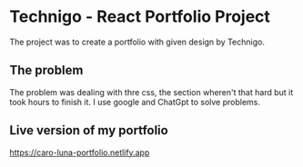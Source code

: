 

# Technigo - React Portfolio Project

The project was to create a portfolio with  given design by Technigo.

## The problem

The problem was dealing with thre css, the section wheren't that hard but it took hours to finish it. I use google and ChatGpt to solve problems.

## Live version of my portfolio

https://caro-luna-portfolio.netlify.app

